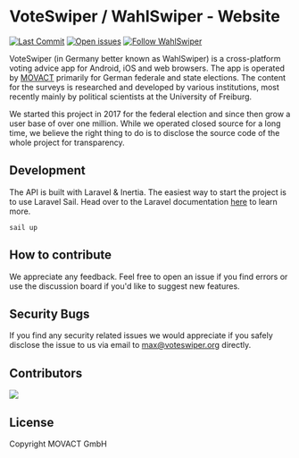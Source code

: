 # VoteSwiper / WahlSwiper - Website

[![Last Commit](https://img.shields.io/github/last-commit/movact/voteswiper-api)](https://github.com/MOVACT/voteswiper-api/commits) [![Open issues](https://img.shields.io/github/issues/movact/voteswiper-api)](https://github.com/MOVACT/voteswiper-api/issues) [![Follow WahlSwiper](https://img.shields.io/twitter/follow/wahlswiper)](https://www.twitter.com/wahlswiper)

VoteSwiper (in Germany better known as WahlSwiper) is a cross-platform voting advice app for Android, iOS and web browsers. The app is operated by [MOVACT](https://www.movact.de) primarily for German federale and state elections. The content for the surveys is researched and developed by various institutions, most recently mainly by political scientists at the University of Freiburg.

We started this project in 2017 for the federal election and since then grow a user base of over one million. While we operated closed source for a long time, we believe the right thing to do is to disclose the source code of the whole project for transparency.

## Development

The API is built with Laravel & Inertia. The easiest way to start the project is to use Laravel Sail. Head over to the Laravel documentation [here](https://laravel.com/docs/8.x/sail) to learn more.

```console
sail up
```

## How to contribute

We appreciate any feedback. Feel free to open an issue if you find errors or use the discussion board if you'd like to suggest new features.

## Security Bugs

If you find any security related issues we would appreciate if you safely disclose the issue to us via email to [max@voteswiper.org](mailto:max@voteswiper.org) directly.

## Contributors

[![](https://github.com/mxmtsk.png?size=50)](https://github.com/mxmtsk)

## License

Copyright MOVACT GmbH

